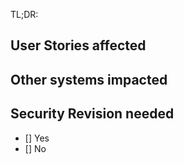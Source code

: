 <!-- markdownlint-disable MD041 -->
TL;DR: <!-- Brief description of the pr -->

## User Stories affected
<!--
fixes AB#XXXX
-->

## Other systems impacted

<!--
It can be things like:
- repos:
    - gateway
    - api-docs

or can be parts of the platform:
- 
-->

## Security Revision needed

- [] Yes
- [] No
<!--

-->
